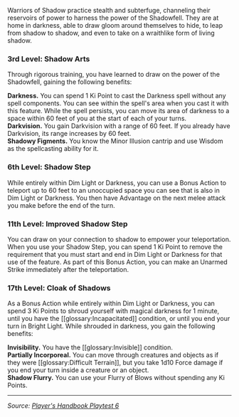 Warriors of Shadow practice stealth and subterfuge, channeling their reservoirs of power to harness the power of the Shadowfell. They are at home in darkness, able to draw gloom around themselves to hide, to leap from shadow to shadow, and even to take on a wraithlike form of living shadow.

### 3rd Level: Shadow Arts

Through rigorous training, you have learned to draw on the power of the Shadowfell, gaining the following benefits:

**Darkness.** You can spend 1 Ki Point to cast the Darkness spell without any spell components. You can see within the spell's area when you cast it with this feature. While the spell persists, you can move its area of darkness to a space within 60 feet of you at the start of each of your turns.  
**Darkvision.** You gain Darkvision with a range of 60 feet. If you already have Darkvision, its range increases by 60 feet.  
**Shadowy Figments.** You know the Minor Illusion cantrip and use Wisdom as the spellcasting ability for it.

### 6th Level: Shadow Step

While entirely within Dim Light or Darkness, you can use a Bonus Action to teleport up to 60 feet to an unoccupied space you can see that is also in Dim Light or Darkness. You then have Advantage on the next melee attack you make before the end of the turn.

### 11th Level: Improved Shadow Step

You can draw on your connection to shadow to empower your teleportation. When you use your Shadow Step, you can spend 1 Ki Point to remove the requirement that you must start and end in Dim Light or Darkness for that use of the feature. As part of this Bonus Action, you can make an Unarmed Strike immediately after the teleportation.

### 17th Level: Cloak of Shadows

As a Bonus Action while entirely within Dim Light or Darkness, you can spend 3 Ki Points to shroud yourself with magical darkness for 1 minute, until you have the [[glossary:Incapacitated]] condition, or until you end your turn in Bright Light. While shrouded in darkness, you gain the following benefits:

**Invisibility.** You have the [[glossary:Invisible]] condition.  
**Partially Incorporeal.** You can move through creatures and objects as if they were [[glossary:Difficult Terrain]], but you take 1d10 Force damage if you end your turn inside a creature or an object.  
**Shadow Flurry.** You can use your Flurry of Blows without spending any Ki Points.

----

_Source: [Player's Handbook Playtest 6](https://www.dndbeyond.com/sources/ua/ph-playtest-6)_
